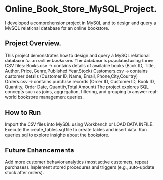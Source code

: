 # Online_Book_Store_MySQL_Project.
I developed a comprehension project in MySQL and to design and query a MySQL relational database for an online bookstore.

## Project Overview.
This project demonstrates how to design and query a MySQL relational database for an online bookstore.
The database is populated using three CSV files:
Books.csv → contains details of available books (Book ID, Title, Author, Price, Genre,Published Year,Stock)
Customers.csv → contains customer details (Customer ID, Name, Email, Phone,City,Country)
Orders.csv → contains purchase records (Order ID, Customer ID, Book ID, Quantity, Order Date, Quantity,Total Amount)
The project explores SQL concepts such as joins, aggregation, filtering, and grouping to answer real-world bookstore management queries.

## How to Run
Import the CSV files into MySQL using Workbench or LOAD DATA INFILE.
Execute the create_tables.sql file to create tables and insert data.
Run queries.sql to explore insights about the bookstore.
## Future Enhancements

Add more customer behavior analytics (most active customers, repeat purchases).
Implement stored procedures and triggers (e.g., auto-update stock after orders).
